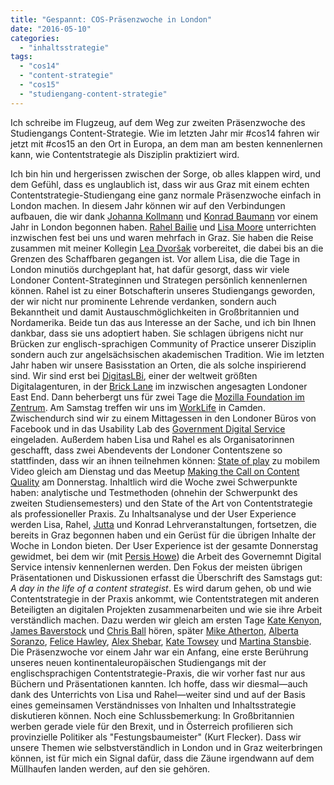 ```yaml
---
title: "Gespannt: COS-Präsenzwoche in London"
date: "2016-05-10"
categories: 
  - "inhaltsstrategie"
tags: 
  - "cos14"
  - "content-strategie"
  - "cos15"
  - "studiengang-content-strategie"
---
```


Ich schreibe im Flugzeug, auf dem Weg zur zweiten Präsenzwoche des Studiengangs Content-Strategie. Wie im letzten Jahr mir #cos14 fahren wir jetzt mit #cos15 an den Ort in Europa, an dem man am besten kennenlernen kann, wie Contentstrategie als Disziplin praktiziert wird.

Ich bin hin und hergerissen zwischen der Sorge, ob alles klappen wird, und dem Gefühl, dass es unglaublich ist, dass wir aus Graz mit einem echten Contentstrategie-Studiengang eine ganz normale Präsenzwoche einfach in London machen. In diesem Jahr können wir auf den Verbindungen aufbauen, die wir dank [Johanna Kollmann](https://twitter.com/johannakoll?lang=de "johanna kollmann (@johannakoll) | Twitter") und [Konrad Baumann](https://www.fh-joanneum.at/aw/home/Studienangebot_Uebersicht/department_medien_design/cmi/Menschen/Team/~ctbz/cmi_teamdetails/?perid=%2D1025000000000003529&lan=de "Persönliche Details |  Communication, Media, Sound and Interaction Design | FH JOANNEUM Gesellschaft mbH :: University of applied sciences") vor einem Jahr in London begonnen haben. [Rahel Bailie](https://twitter.com/rahelab?lang=de "Rahel Anne Bailie (@rahelab) | Twitter") und [Lisa Moore](https://twitter.com/writebyteuk?lang=de "Lisa M. Moore (@writebyteUK) | Twitter") unterrichten inzwischen fest bei uns und waren mehrfach in Graz. Sie haben die Reise zusammen mit meiner Kollegin [Lea Dvoršak](https://twitter.com/leadvorsak "Lea Dvoršak (@LeaDvorsak) | Twitter") vorbereitet, die dabei bis an die Grenzen des Schaffbaren gegangen ist. Vor allem Lisa, die die Tage in London minutiös durchgeplant hat, hat dafür gesorgt, dass wir viele Londoner Content-Strateginnen und Strategen persönlich kennenlernen können. Rahel ist zu einer Botschafterin unseres Studiengangs geworden, der wir nicht nur prominente Lehrende verdanken, sondern auch Bekanntheit und damit Austauschmöglichkeiten in Großbritannien und Nordamerika. Beide tun das aus Interesse an der Sache, und ich bin Ihnen dankbar, dass sie uns adoptiert haben. Sie schlagen übrigens nicht nur Brücken zur englisch-sprachigen Community of Practice unserer Disziplin sondern auch zur angelsächsischen akademischen Tradition. Wie im letzten Jahr haben wir unsere Basisstation an Orten, die als solche inspirierend sind. Wir sind erst bei [DigitasLBi](http://www.digitaslbi.com/de/ "DigitasLBi – Internationale Marketing- und Technologie-Agentur für die Digitale Welt"), einer der weltweit größten Digitalagenturen, in der [Brick Lane](https://de.wikipedia.org/wiki/Brick_Lane "Brick Lane – Wikipedia") im inzwischen angesagten Londoner East End. Dann beherbergt uns für zwei Tage die [Mozilla Foundation im Zentrum](https://www.mozilla.org/en-US/contact/spaces/london/ "Contacts, Spaces and Communities — London — Mozilla"). Am Samstag treffen wir uns im [WorkLife](http://www.tech.london/workspaces/worklife "Tech.London: WorkLife") in Camden. Zwischendurch sind wir zu einem Mittagessen in den Londoner Büros von Facebook und in das Usability Lab des [Government Digital Service](https://gds.blog.gov.uk/ "Government Digital Service") eingeladen. Außerdem haben Lisa und Rahel es als Organisatorinnen geschafft, dass zwei Abendevents der Londoner Contentszene so stattfinden, dass wir an ihnen teilnehmen können: [State of play](https://www.eventbrite.co.uk/e/state-of-play-mobile-video-content-comes-of-age-tickets-24990027846 "State of play: Mobile video content comes of age Tickets, Tue, 10 May 2016 at 18:30 | Eventbrite") zu mobilem Video gleich am Dienstag und das Meetup [Making the Call on Content Quality](http://www.meetup.com/Content-Seriously-for-London-Content-Professionals/events/228634065/?eventId=228634065 "Making the Call on Content Quality - Content, Seriously: Real strategies for real content (London, England) - Meetup") am Donnerstag. Inhaltlich wird die Woche zwei Schwerpunkte haben: analytische und Testmethoden (ohnehin der Schwerpunkt des zweiten Studiensemesters) und den State of the Art von Contentstrategie als professioneller Praxis. Zu Inhaltsanalyse und der User Experience werden Lisa, Rahel, [Jutta](https://twitter.com/jupidu?lang=de "jupidu (@jupidu) | Twitter") und Konrad Lehrveranstaltungen, fortsetzen, die bereits in Graz begonnen haben und ein Gerüst für die übrigen Inhalte der Woche in London bieten. Der User Experience ist der gesamte Donnerstag gewidmet, bei dem wir (mit [Persis Howe](https://twitter.com/pnplondon@pnplondon "Persis Howe bei Twitter")) die Arbeit des Governemnt Digital Service intensiv kennenlernen werden. Den Fokus der meisten übrigen Präsentationen und Diskussionen erfasst die Überschrift des Samstags gut: _A day in the life of a content strategist_. Es wird darum gehen, ob und wie Contentstrategie in der Praxis ankommt, wie Contentstrategen mit anderen Beteiligten an digitalen Projekten zusammenarbeiten und wie sie ihre Arbeit verständlich machen. Dazu werden wir gleich am ersten Tage [Kate Kenyon](https://twitter.com/kate_kenyon "Kate Kenyon (@kate_kenyon) | Twitter"), [James Baverstock](https://twitter.com/jamesbaverstock "James Baverstock (@JamesBaverstock) | Twitter") und [Chris Ball](https://www.linkedin.com/in/christopherleeball "Christopher Lee Ball | LinkedIn") hören, später [Mike Atherton](https://twitter.com/mikeatherton "Mike Atherton (@MikeAtherton) | Twitter"), [Alberta Soranzo](https://twitter.com/albertatrebla "alberta soranzo (@albertatrebla) | Twitter"), [Felice Hawley](https://twitter.com/felicehawley "Felice Hawley (@felicehawley) | Twitter"), [Alex Shebar](https://twitter.com/alexshebar "Alex Shebar (@AlexShebar) | Twitter"), [Kate Towsey](https://twitter.com/katetowsey "Kate Towsey (@katetowsey) | Twitter") und [Martina Stansbie](https://twitter.com/mstansbie "Martina Stansbie (@mstansbie) | Twitter"). Die Präsenzwoche vor einem Jahr war ein Anfang, eine erste Berührung unseres neuen kontinentaleuropäischen Studiengangs mit der englischsprachigen Contentstrategie-Praxis, die wir vorher fast nur aus Büchern und Präsentationen kannten. Ich hoffe, dass wir diesmal—auch dank des Unterrichts von Lisa und Rahel—weiter sind und auf der Basis eines gemeinsamen Verständnisses von Inhalten und Inhaltsstrategie diskutieren können. Noch eine Schlussbemerkung: In Großbritannien werben gerade viele für den Brexit, und in Österreich profilieren sich provinzielle Politiker als "Festungsbaumeister" (Kurt Flecker). Dass wir unsere Themen wie selbstverständlich in London und in Graz weiterbringen können, ist für mich ein Signal dafür, dass die Zäune irgendwann auf dem Müllhaufen landen werden, auf den sie gehören.
